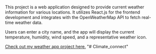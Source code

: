 This project is a web application designed to provide current weather information for various locations. It utilizes React.js for the frontend development and integrates with the OpenWeatherMap API to fetch real-time weather data.

Users can enter a city name, and the app will display the current temperature, humidity, wind speed, and a representative weather icon.

<a href="https://climateconnect1.netlify.app/" >Check out my weather app project here.</a>
"# Climate_connect" 
